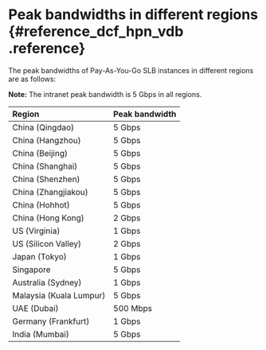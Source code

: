 # Peak bandwidths in different regions {#reference_dcf_hpn_vdb .reference}

The peak bandwidths of Pay-As-You-Go SLB instances in different regions are as follows:

**Note:** The intranet peak bandwidth is 5 Gbps in all regions.

|Region|Peak bandwidth|
|:-----|:-------------|
|China \(Qingdao\)|5 Gbps|
|China \(Hangzhou\)|5 Gbps|
|China \(Beijing\)|5 Gbps|
|China \(Shanghai\)|5 Gbps|
|China \(Shenzhen\)|5 Gbps|
|China \(Zhangjiakou\)|5 Gbps|
|China \(Hohhot\)|5 Gbps|
|China \(Hong Kong\)|2 Gbps|
|US \(Virginia\)|1 Gbps|
|US \(Silicon Valley\)|2 Gbps|
|Japan \(Tokyo\)|1 Gbps|
|Singapore|5 Gbps|
|Australia \(Sydney\)|1 Gbps|
|Malaysia \(Kuala Lumpur\)|5 Gbps|
|UAE \(Dubai\)|500 Mbps|
|Germany \(Frankfurt\)|1 Gbps|
|India \(Mumbai\)|5 Gbps|

